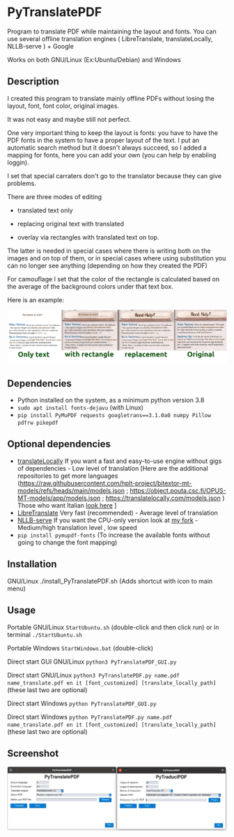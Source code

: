 # PyTranslatePDF
Program to translate PDF while maintaining the layout and fonts. You can use several offline translation engines ( LibreTranslate, translateLocally, NLLB-serve ) + Google

Works on both GNU/Linux (Ex:Ubuntu/Debian) and Windows

## Description
I created this program to translate mainly offline PDFs without losing the layout, font, font color, original images.

It was not easy and maybe still not perfect.

One very important thing to keep the layout is fonts: you have to have the PDF fonts in the system to have a proper layout of the text. I put an automatic search method but it doesn't always succeed, so I added a mapping for fonts, here you can add your own (you can help by enabling loggin).

I set that special carraters don't go to the translator because they can give problems.

There are three modes of editing 

- translated text only

- replacing original text with translated

- overlay via rectangles with translated text on top.

The latter is needed in special cases where there is writing both on the images and on top of them, or in special cases where using substitution you can no longer see anything (depending on how they created the PDF)

For camouflage I set that the color of the rectangle is calculated based on the average of the background colors under that text box.

Here is an example:

![alt text](https://github.com/MoonDragon-MD/PyTranslatePDF/blob/main/img/Comparazione.png?raw=true)

## Dependencies
- Python installed on the system, as a minimum python version 3.8
- ```sudo apt install fonts-dejavu```       (with Linux)
- ```pip install PyMuPDF requests googletrans==3.1.0a0 numpy Pillow pdfrw pikepdf```

## Optional dependencies
- [translateLocally](https://github.com/XapaJIaMnu/translateLocally) If you want a fast and easy-to-use engine without gigs of dependencies - Low level of translation [Here are the additional repositories to get more languages (https://raw.githubusercontent.com/hplt-project/bitextor-mt-models/refs/heads/main/models.json ; https://object.pouta.csc.fi/OPUS-MT-models/app/models.json ; https://translatelocally.com/models.json ) Those who want Italian [look here](https://github.com/MoonDragon-MD/ITA-models-translateLocally-) ]
- [LibreTranslate](https://github.com/XapaJIaMnu/translateLocally) Very fast (recommended) - Average level of translation
- [NLLB-serve](https://github.com/thammegowda/nllb-serve) If you want the CPU-only version look at [my fork](https://github.com/MoonDragon-MD/nllb-serve-slim) - Medium/high translation level , low speed
- ```pip install pymupdf-fonts```       (To increase the available fonts without going to change the font mapping)

## Installation
GNU/Linux     ./install_PyTranslatePDF.sh (Adds shortcut with icon to main menu)

## Usage
Portable GNU/Linux            ```StartUbuntu.sh``` (double-click and then click run) or in terminal ```./StartUbuntu.sh```

Portable Windows              ```StartWindows.bat``` (double-click)

Direct start GUI GNU/Linux    ```python3 PyTranslatePDF_GUI.py```

Direct start GNU/Linux        ```python3 PyTranslatePDF.py name.pdf name_translate.pdf en it [font_customized] [translate_locally_path]``` (these last two are optional)

Direct start Windows          ```python PyTranslatePDF_GUI.py```

Direct start Windows          ```python PyTranslatePDF.py name.pdf name_translate.pdf en it [font_customized] [translate_locally_path]``` (these last two are optional)

## Screenshot
![alt text](https://github.com/MoonDragon-MD/PyTranslatePDF/blob/main/img/Schermata.jpg?raw=true)
